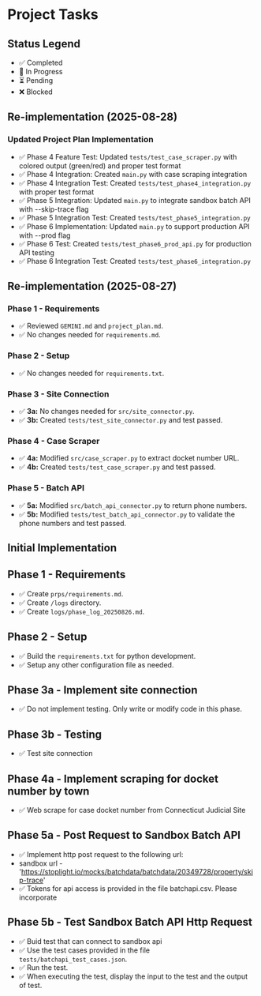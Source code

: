 # Project Tasks

## Status Legend
- ✅ Completed
- 🔄 In Progress
- ⏳ Pending
- ❌ Blocked

## Re-implementation (2025-08-28)

### Updated Project Plan Implementation
- ✅ Phase 4 Feature Test: Updated `tests/test_case_scraper.py` with colored output (green/red) and proper test format
- ✅ Phase 4 Integration: Created `main.py` with case scraping integration
- ✅ Phase 4 Integration Test: Created `tests/test_phase4_integration.py` with proper test format
- ✅ Phase 5 Integration: Updated `main.py` to integrate sandbox batch API with --skip-trace flag
- ✅ Phase 5 Integration Test: Created `tests/test_phase5_integration.py`
- ✅ Phase 6 Implementation: Updated `main.py` to support production API with --prod flag
- ✅ Phase 6 Test: Created `tests/test_phase6_prod_api.py` for production API testing
- ✅ Phase 6 Integration Test: Created `tests/test_phase6_integration.py`

## Re-implementation (2025-08-27)

### Phase 1 - Requirements
- ✅ Reviewed `GEMINI.md` and `project_plan.md`.
- ✅ No changes needed for `requirements.md`.

### Phase 2 - Setup
- ✅ No changes needed for `requirements.txt`.

### Phase 3 - Site Connection
- ✅ **3a:** No changes needed for `src/site_connector.py`.
- ✅ **3b:** Created `tests/test_site_connector.py` and test passed.

### Phase 4 - Case Scraper
- ✅ **4a:** Modified `src/case_scraper.py` to extract docket number URL.
- ✅ **4b:** Created `tests/test_case_scraper.py` and test passed.

### Phase 5 - Batch API
- ✅ **5a:** Modified `src/batch_api_connector.py` to return phone numbers.
- ✅ **5b:** Modified `tests/test_batch_api_connector.py` to validate the phone numbers and test passed.


## Initial Implementation

## Phase 1 - Requirements
- ✅ Create `prps/requirements.md`.
- ✅ Create `/logs` directory.
- ✅ Create `logs/phase_log_20250826.md`.

## Phase 2 - Setup
- ✅ Build the `requirements.txt` for python development.
- ✅ Setup any other configuration file as needed.

## Phase 3a - Implement site connection
- ✅ Do not implement testing. Only write or modify code in this phase.


## Phase 3b - Testing
- ✅ Test site connection

## Phase 4a - Implement scraping for docket number by town
- ✅ Web scrape for case docket number from Connecticut Judicial Site

## Phase 5a - Post Request to Sandbox Batch API
- ✅ Implement http post request to the following url:
- sandbox url - 'https://stoplight.io/mocks/batchdata/batchdata/20349728/property/skip-trace'
- ✅ Tokens for api access is provided in the file batchapi.csv.  Please incorporate

## Phase 5b - Test Sandbox Batch API Http Request 
- ✅ Buid test that can connect to sandbox api
- ✅ Use the test cases provided in the file `tests/batchapi_test_cases.json`.
- ✅ Run the test.  
- ✅ When executing the test, display the input to the test and the output of test.